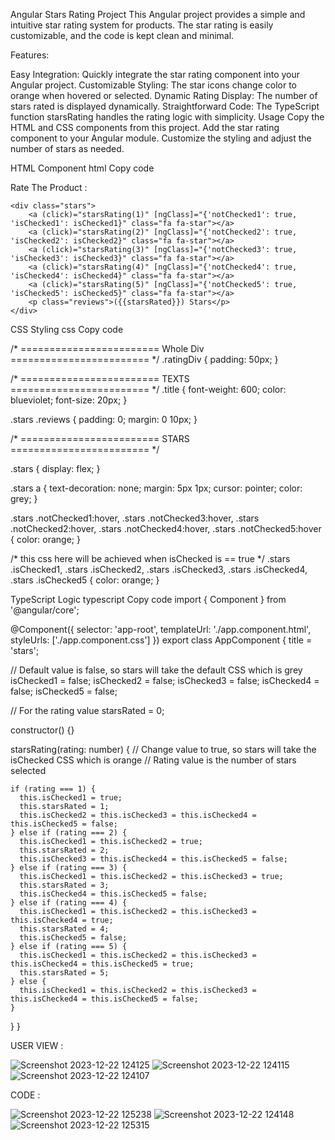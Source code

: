 Angular Stars Rating Project
This Angular project provides a simple and intuitive star rating system for products. The star rating is easily customizable, and the code is kept clean and minimal.

Features:

Easy Integration: Quickly integrate the star rating component into your Angular project.
Customizable Styling: The star icons change color to orange when hovered or selected.
Dynamic Rating Display: The number of stars rated is displayed dynamically.
Straightforward Code: The TypeScript function starsRating handles the rating logic with simplicity.
Usage
Copy the HTML and CSS components from this project.
Add the star rating component to your Angular module.
Customize the styling and adjust the number of stars as needed.



HTML Component
html
Copy code

<div class="ratingDiv">
    <p class="title">Rate The Product :</p>
    
    <div class="stars">
        <a (click)="starsRating(1)" [ngClass]="{'notChecked1': true, 'isChecked1': isChecked1}" class="fa fa-star"></a>
        <a (click)="starsRating(2)" [ngClass]="{'notChecked2': true, 'isChecked2': isChecked2}" class="fa fa-star"></a>
        <a (click)="starsRating(3)" [ngClass]="{'notChecked3': true, 'isChecked3': isChecked3}" class="fa fa-star"></a>
        <a (click)="starsRating(4)" [ngClass]="{'notChecked4': true, 'isChecked4': isChecked4}" class="fa fa-star"></a>
        <a (click)="starsRating(5)" [ngClass]="{'notChecked5': true, 'isChecked5': isChecked5}" class="fa fa-star"></a>
        <p class="reviews">({{starsRated}}) Stars</p>
    </div>
</div>






CSS Styling
css
Copy code

/* ======================== Whole Div ======================== */
.ratingDiv {
    padding: 50px;
}

/* ======================== TEXTS ======================== */
.title {
    font-weight: 600;
    color: blueviolet;
    font-size: 20px;
}

.stars .reviews {
    padding: 0;
    margin: 0 10px;
}  

/* ======================== STARS ======================== */

.stars {
    display: flex;
}

.stars a {
    text-decoration: none;
    margin: 5px 1px;
    cursor: pointer;
    color: grey;
}

.stars .notChecked1:hover,
.stars .notChecked3:hover,
.stars .notChecked2:hover,
.stars .notChecked4:hover,
.stars .notChecked5:hover {
    color: orange; 
}

/* this css here will be achieved when isChecked is == true  */
.stars .isChecked1,
.stars .isChecked2,
.stars .isChecked3,
.stars .isChecked4,
.stars .isChecked5 {
    color: orange;
}





TypeScript Logic
typescript
Copy code
import { Component } from '@angular/core';

@Component({
  selector: 'app-root',
  templateUrl: './app.component.html',
  styleUrls: ['./app.component.css']
})
export class AppComponent {
  title = 'stars';

  // Default value is false, so stars will take the default CSS which is grey
  isChecked1 = false;
  isChecked2 = false;
  isChecked3 = false;
  isChecked4 = false;
  isChecked5 = false;

  // For the rating value
  starsRated = 0;

  constructor() {}

  starsRating(rating: number) {
    // Change value to true, so stars will take the isChecked CSS which is orange
    // Rating value is the number of stars selected 

    if (rating === 1) {
      this.isChecked1 = true;
      this.starsRated = 1;
      this.isChecked2 = this.isChecked3 = this.isChecked4 = this.isChecked5 = false;
    } else if (rating === 2) {
      this.isChecked1 = this.isChecked2 = true;
      this.starsRated = 2;
      this.isChecked3 = this.isChecked4 = this.isChecked5 = false;
    } else if (rating === 3) {
      this.isChecked1 = this.isChecked2 = this.isChecked3 = true;
      this.starsRated = 3;
      this.isChecked4 = this.isChecked5 = false;
    } else if (rating === 4) {
      this.isChecked1 = this.isChecked2 = this.isChecked3 = this.isChecked4 = true;
      this.starsRated = 4;
      this.isChecked5 = false;
    } else if (rating === 5) {
      this.isChecked1 = this.isChecked2 = this.isChecked3 = this.isChecked4 = this.isChecked5 = true;
      this.starsRated = 5;
    } else {
      this.isChecked1 = this.isChecked2 = this.isChecked3 = this.isChecked4 = this.isChecked5 = false;
    }
  }
}






USER VIEW :

![Screenshot 2023-12-22 124125](https://github.com/nancy-chaalan/Stars-Rating/assets/150782100/59b66d17-7ea7-4628-82fa-6d65bb7483cf)
![Screenshot 2023-12-22 124115](https://github.com/nancy-chaalan/Stars-Rating/assets/150782100/ff32d995-5e19-45a9-928b-58dabace8340)
![Screenshot 2023-12-22 124107](https://github.com/nancy-chaalan/Stars-Rating/assets/150782100/1ba9fd44-3a4c-4580-b215-44f02d023cf9)






CODE :

![Screenshot 2023-12-22 125238](https://github.com/nancy-chaalan/Stars-Rating/assets/150782100/4212f1ce-93b7-4002-8a1f-287c1c607110)
![Screenshot 2023-12-22 124148](https://github.com/nancy-chaalan/Stars-Rating/assets/150782100/5faa1497-cd0b-470c-8990-37949ecd96a5)
![Screenshot 2023-12-22 125315](https://github.com/nancy-chaalan/Stars-Rating/assets/150782100/0442072e-3b02-4f4a-b976-5d145c6fc6dd)



